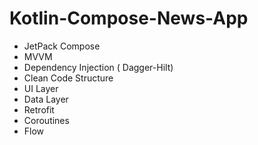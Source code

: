 # Kotlin-Compose-News-App

- JetPack Compose
-  MVVM
- Dependency Injection ( Dagger-Hilt)
-  Clean Code Structure
-  UI Layer
-  Data Layer
- Retrofit
- Coroutines
- Flow
  
